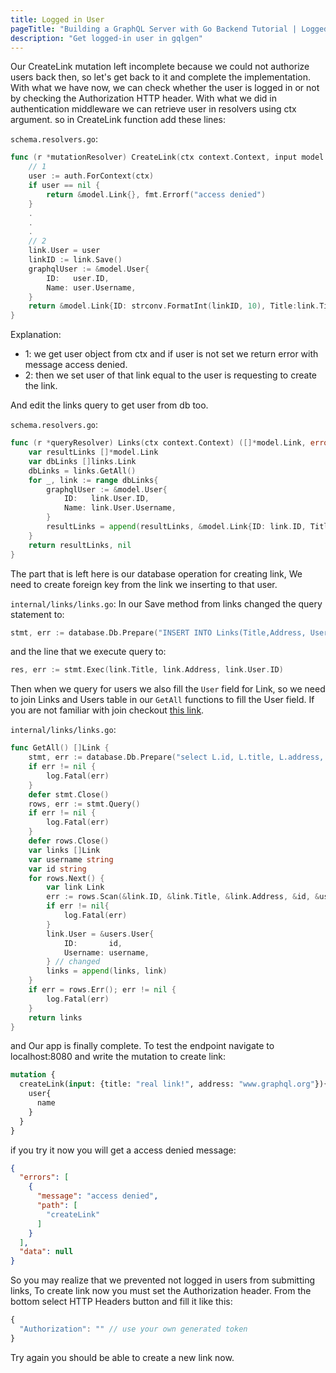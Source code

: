 ```yaml
---
title: Logged in User
pageTitle: "Building a GraphQL Server with Go Backend Tutorial | Logged in User"
description: "Get logged-in user in gqlgen"
---
```


Our CreateLink mutation left incomplete because we could not authorize users back then, so let's get back to it and complete the implementation. With what we have now, we can check whether the user is logged in or not by checking the Authorization HTTP header.
With what we did in authentication middleware we can retrieve user in resolvers using ctx argument. so in CreateLink function add these lines:

<Instruction>

`schema.resolvers.go`:
```go
func (r *mutationResolver) CreateLink(ctx context.Context, input model.NewLink) (*model.Link, error) {
	// 1
	user := auth.ForContext(ctx)
	if user == nil {
		return &model.Link{}, fmt.Errorf("access denied")
	}
	.
	.
	.
	// 2
	link.User = user
	linkID := link.Save()
	graphqlUser := &model.User{
		ID:   user.ID,
		Name: user.Username,
	}
	return &model.Link{ID: strconv.FormatInt(linkID, 10), Title:link.Title, Address:link.Address, User:graphqlUser}, nil
}
```

</Instruction>

Explanation:
* 1: we get user object from ctx and if user is not set we return error with message access denied.
* 2: then we set user of that link equal to the user is requesting to create the link.

And edit the links query to get user from db too.

<Instruction>

`schema.resolvers.go`:
```go
func (r *queryResolver) Links(ctx context.Context) ([]*model.Link, error) {
	var resultLinks []*model.Link
	var dbLinks []links.Link
	dbLinks = links.GetAll()
	for _, link := range dbLinks{
		graphqlUser := &model.User{
			ID:   link.User.ID,
			Name: link.User.Username,
		}
		resultLinks = append(resultLinks, &model.Link{ID: link.ID, Title: link.Title, Address: link.Address, User: graphqlUser})
	}
	return resultLinks, nil
}
```

</Instruction>

The part that is left here is our database operation for creating link, We need to create foreign key from the link we inserting to that user.

<Instruction>

`internal/links/links.go`:
In our Save method from links changed the query statement to:
```go
stmt, err := database.Db.Prepare("INSERT INTO Links(Title,Address, UserID) VALUES(?,?, ?)")
```
and the line that we execute query to:
```go
res, err := stmt.Exec(link.Title, link.Address, link.User.ID)
```

</Instruction>

Then when we query for users we also fill the `User` field for Link, so we need to join Links and Users table in our `GetAll` functions to fill the User field.
If you are not familiar with join checkout [this link](https://www.w3schools.com/sql/sql_join_inner.asp).

<Instruction>

`internal/links/links.go`:
```go
func GetAll() []Link {
	stmt, err := database.Db.Prepare("select L.id, L.title, L.address, L.UserID, U.Username from Links L inner join Users U on L.UserID = U.ID") // changed
	if err != nil {
		log.Fatal(err)
	}
	defer stmt.Close()
	rows, err := stmt.Query()
	if err != nil {
		log.Fatal(err)
	}
	defer rows.Close()
	var links []Link
	var username string
	var id string
	for rows.Next() {
		var link Link
		err := rows.Scan(&link.ID, &link.Title, &link.Address, &id, &username) // changed
		if err != nil{
			log.Fatal(err)
		}
		link.User = &users.User{
			ID:       id,
			Username: username,
		} // changed
		links = append(links, link)
	}
	if err = rows.Err(); err != nil {
		log.Fatal(err)
	}
	return links
}
```

</Instruction>

and Our app is finally complete.
To test the endpoint navigate to localhost:8080 and write the mutation to create link:
```graphql
mutation {
  createLink(input: {title: "real link!", address: "www.graphql.org"}){
    user{
      name
    }
  }
}
```
if you try it now you will get a access denied message:
```json
{
  "errors": [
    {
      "message": "access denied",
      "path": [
        "createLink"
      ]
    }
  ],
  "data": null
}
```
So you may realize that we prevented not logged in users from submitting links, To create link now you must set the Authorization header. From the bottom select HTTP Headers button and fill it like this:
```js
{
  "Authorization": "" // use your own generated token
}
```
Try again you should be able to create a new link now.